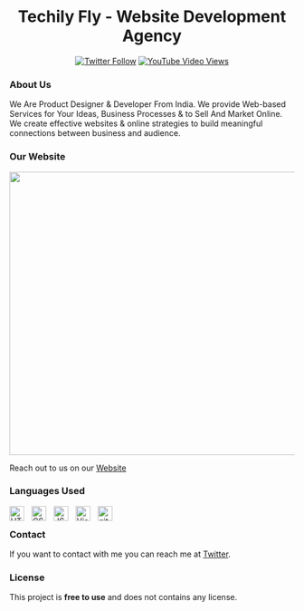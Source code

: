 <div align="center">

<h1>Techily Fly - Website Development Agency</h1>
  
  [![Twitter Follow](https://img.shields.io/twitter/follow/techilyflyofficial?style=social)](https://twitter.com/intent/follow?screen_name=TechilyFly)
  [![YouTube Video Views](https://img.shields.io/youtube/views/SjhiZ_ySGzA?style=social)](https://www.youtube.com/watch?v=S7x6kmiDXZ8)

</div>


### About Us

We Are Product Designer & Developer From India. We provide Web-based Services for Your Ideas, Business Processes & to Sell And Market Online.
We create effective websites & online strategies to build meaningful connections between business and audience.

### Our Website

<img src="https://github.com/techilyflyofficial/TechilyFlyOfficial.github.io/blob/main/readme-images/desktop.png" width="900" height="500" />

Reach out to us on our [Website](https://techilyfly.com/)

### Languages Used


<img align="left" alt="HTML" width="26px" src="https://img.icons8.com/color/344/html-5--v1.png" style="padding-right:10px;" />

<img align="left" alt="CSS" width="26px" src="https://img.icons8.com/color/344/css3.png" style="padding-right:10px;" />

<img align="left" alt="JS" width="26px" src="https://img.icons8.com/color/344/javascript--v1.png" style="padding-right:10px;" />

<img align="left" alt="Visual Studio Code" width="26px" src="https://cdn.jsdelivr.net/gh/devicons/devicon/icons/vscode/vscode-original.svg" style="padding-right:10px;" />

<img align="left" alt="github" width="26px" src="https://img.icons8.com/ios-glyphs/344/github.png" style="padding-right:10px;" />


<br>

### Contact

If you want to contact with me you can reach me at [Twitter](https://www.twitter.com/TechilyFly).

### License

This project is **free to use** and does not contains any license.

